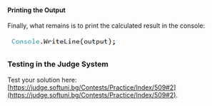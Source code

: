#### Printing the Output

Finally, what remains is to print the calculated result in the console:

![](/assets/chapter-4-2-images/03.Operations-08.png)

### Testing in the Judge System

Test your solution here: [https://judge.softuni.bg/Contests/Practice/Index/509#2](https://judge.softuni.bg/Contests/Practice/Index/509#2).
